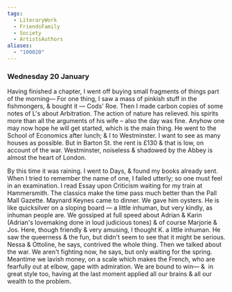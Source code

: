 ```yaml
---
tags:
  - LiteraryWork
  - FriendsFamily
  - Society
  - ArtistsAuthors
aliases:
  - "100020"
---
```

### Wednesday 20 January

Having finished a chapter, I went off buying small fragments of things part of the morning— For one thing, I saw a mass of pinkish stuff in the fishmongers, & bought it — Cods' Roe. Then I made carbon copies of some notes of L's about Arbitration. The action of nature has relieved. his spirits more than all the arguments of his wife – also the day was fine. Anyhow one may now hope he will get started, which is the main thing. He went to the School of Economics after lunch; & I to Westminster. I want to see as many houses as possible. But in Barton St. the rent is £130 & that is low, on account of the war. Westminster, noiseless & shadowed by the Abbey is almost the heart of London.

By this time it was raining. I went to Days, & found my books already sent. When I tried to remember the name of one, I failed utterly; so one must feel in an examination. I read Essay upon Criticism waiting for my train at Hammersmith. The classics make the time pass much better than the Pall Mall Gazette. Maynard Keynes came to dinner. We gave him oysters. He is like quicksilver on a sloping board — a little inhuman, but very kindly, as inhuman people are. We gossiped at full speed about Adrian & Karin (Adrian's lovemaking done in loud judicious tones) & of course Marjorie & Jos. Here, though friendly & very amusing, I thought K. a little inhuman. He saw the queerness & the fun, but didn't seem to see that it might be serious. Nessa & Ottoline, he says, contrived the whole thing. Then we talked about the war. We aren't fighting now, he says, but only waiting for the spring. Meantime we lavish money, on a scale which makes the French, who are fearfully out at elbow, gape with admiration. We are bound to win— &  in great style too, having at the last moment applied all our brains & all our wealth to the problem.